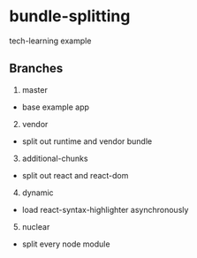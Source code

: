 # bundle-splitting
tech-learning example

## Branches
1. master
  * base example app
2. vendor
  * split out runtime and vendor bundle
3. additional-chunks
  * split out react and react-dom
4. dynamic
  * load react-syntax-highlighter asynchronously
5. nuclear
  * split every node module
